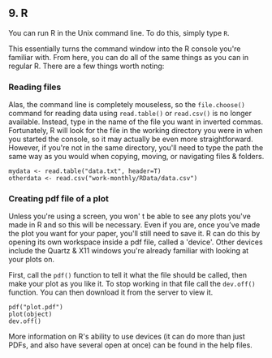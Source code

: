 ## 9. R
 
You can run R in the Unix command line. To do this, simply type `R`. 
 
This essentially turns the command window into the R console you're familiar with. From here, you can do all of the same things as you can in regular R. There are a few things worth noting:
 
### Reading files 
Alas, the command line is completely mouseless, so the `file.choose()` command for reading data using `read.table()` or `read.csv()` is no longer available. Instead, type in the name of the file you want in inverted commas. Fortunately, R will look for the file in the working directory you were in when you started the console, so it may actually be even more straightforward. However, if you're not in the same directory, you'll need to type the path the same way as you would when copying, moving, or navigating files & folders.

    mydata <- read.table("data.txt", header=T)
    otherdata <- read.csv("work-monthly/RData/data.csv")
 
### Creating pdf file of a plot
Unless you're using a screen, you won' t be able to see any plots you've made in R and so this will be necessary. Even if you are, once you've made the plot you want for your paper, you'll still need to save it. R can do this by opening its own workspace inside a pdf file, called a 'device'. Other devices include the Quartz & X11 windows you're already familiar with looking at your plots on. 
 
First, call the `pdf()` function to tell it what the file should be called, then make your plot as you like it. To stop working in that file call the `dev.off()` function. You can then download it from the server to view it.

    pdf("plot.pdf")
    plot(object)
    dev.off()

More information on R's ability to use devices (it can do more than just PDFs, and also have several open at once) can be found in the help files.
